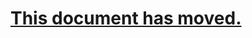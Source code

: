 # [This document has moved.](https://hlandau.github.io/acme/userguide#root-configured-non-root-operation)
